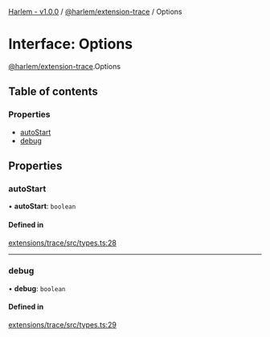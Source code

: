 [Harlem - v1.0.0](../index.md) / [@harlem/extension-trace](../modules/harlem_extension_trace.md) / Options

# Interface: Options

[@harlem/extension-trace](../modules/harlem_extension_trace.md).Options

## Table of contents

### Properties

- [autoStart](harlem_extension_trace.Options.md#autostart)
- [debug](harlem_extension_trace.Options.md#debug)

## Properties

### autoStart

• **autoStart**: `boolean`

#### Defined in

[extensions/trace/src/types.ts:28](https://github.com/andrewcourtice/harlem/blob/1dcd57c/extensions/trace/src/types.ts#L28)

___

### debug

• **debug**: `boolean`

#### Defined in

[extensions/trace/src/types.ts:29](https://github.com/andrewcourtice/harlem/blob/1dcd57c/extensions/trace/src/types.ts#L29)
